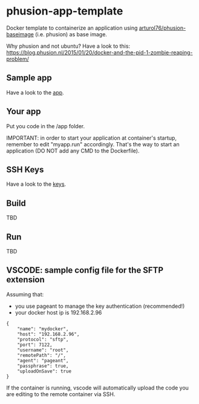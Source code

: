 # phusion-app-template
Docker template to containerize an application using [arturol76/phusion-baseimage](https://github.com/arturol76/phusion-baseimage) (i.e. phusion) as base image.

Why phusion and not ubuntu? Have a look to this:
https://blog.phusion.nl/2015/01/20/docker-and-the-pid-1-zombie-reaping-problem/

## Sample app
Have a look to the [app](./app/README.md).

## Your app
Put you code in the /app folder.

IMPORTANT: in order to start your application at container's startup, remember to edit "myapp.run" accordingly. That's the way to start an application (DO NOT add any CMD to the Dockerfile). 

## SSH Keys
Have a look to the [keys](./keys/README.md).

## Build
TBD

## Run
TBD

## VSCODE: sample config file for the SFTP extension
Assuming that:
* you use pageant to manage the key authentication (recommended!)
* your docker host ip is 192.168.2.96

```
{
    "name": "mydocker",
    "host": "192.168.2.96",
    "protocol": "sftp",
    "port": 7122,
    "username": "root",
    "remotePath": "/",
    "agent": "pageant",
    "passphrase": true,
    "uploadOnSave": true
}
```

If the container is running, vscode will automatically upload the code you are editing to the remote container via SSH.